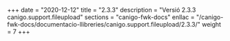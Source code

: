 +++
date        = "2020-12-12"
title       = "2.3.3"
description = "Versió 2.3.3 canigo.support.fileupload"
sections    = "canigo-fwk-docs"
enllac		= "/canigo-fwk-docs/documentacio-llibreries/canigo.support.fileupload/2.3.3/"
weight		= 7
+++
